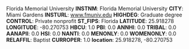 
Florida Memorial University
**INSTNM**: Florida Memorial University
**CITY**: Miami Gardens
**INSTURL**: www.fmuniv.edu
**HIGHDEG**: Graduate degree
**CONTROL**: Private nonprofit
**ST_FIPS**: Florida
**LATITUDE**: 25.918278
**LONGITUDE**: -80.270753
**HBCU**: 1.0
**PBI**: 0.0
**ANNHI**: 0.0
**TRIBAL**: 0.0
**AANAPII**: 0.0
**HSI**: 0.0
**NANTI**: 0.0
**MENONLY**: 0.0
**WOMENONLY**: 0.0
**RELAFFIL**: Baptist
**CURROPER**: 1.0
**location**: 25.918278, -80.270753